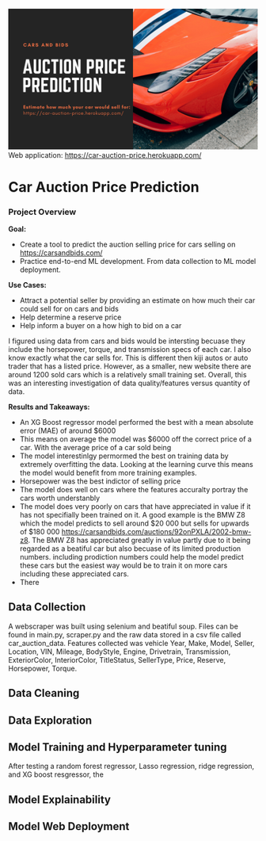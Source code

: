 ![IMG](demo/banner.png)
Web application: https://car-auction-price.herokuapp.com/

# Car Auction Price Prediction

### Project Overview 

**Goal:**
* Create a tool to predict the auction selling price for cars selling on https://carsandbids.com/
* Practice end-to-end ML development. From data collection to ML model deployment.

**Use Cases:**
* Attract a potential seller by providing an estimate on how much their car could sell for on cars and bids
* Help determine a reserve price
* Help inform a buyer on a how high to bid on a car

I figured using data from cars and bids would be intersting becuase they include the horsepower, torque, and transmission specs of each car. I also know exactly what the car sells for. This is different then kiji autos or auto trader that has a listed price. However, as a smaller, new website there are around 1200 sold cars which is a relatively small training set. Overall, this was an interesting investigation of data quality/features versus quantity of data. 

**Results and Takeaways:** 
* An XG Boost regressor model performed the best with a mean absolute error (MAE) of around $6000
* This means on average the model was $6000 off the correct price of a car. With the average price of a car sold being 
* The model interestinlgy permormed the best on training data by extremely overfitting the data. Looking at the learning curve this means the model would benefit from more training examples.
* Horsepower was the best indictor of selling price
* The model does well on cars where the features accuralty portray the cars worth understanbly
* The model does very poorly on cars that have appreciated in value if it has not specifially been trained on it. A good example is the BMW Z8 which the model predicts to sell around $20 000 but sells for upwards of $180 000 https://carsandbids.com/auctions/92onPXLA/2002-bmw-z8. The BMW Z8 has appreciated greatly in value partly due to it being regarded as a beatiful car but also becuase of its limited production numbers. 
including prodiction numbers could help the model predict these cars but the easiest way would be to train it on more cars including these appreciated cars.
* There 

## Data Collection 

A webscraper was built using selenium and beatiful soup. Files can be found in main.py, scraper.py and the raw data stored in a csv file called car_auction_data. Features collected was vehicle Year,	Make,	Model,	Seller,	Location,	VIN,	Mileage,	BodyStyle,	Engine,	Drivetrain,	Transmission,	ExteriorColor,	InteriorColor,	TitleStatus,	SellerType,	Price,	Reserve,	Horsepower,	Torque.


## Data Cleaning
## Data Exploration 
## Model Training and Hyperparameter tuning
After testing a random forest regressor, Lasso regression, ridge regression, and XG boost resgressor, the  
## Model Explainability
## Model Web Deployment



